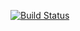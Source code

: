 [![Build Status](https://travis-ci.org/moonlitesolutions/pyIceCat.svg?branch=python3-test)](https://travis-ci.org/moonlitesolutions/pyIceCat)